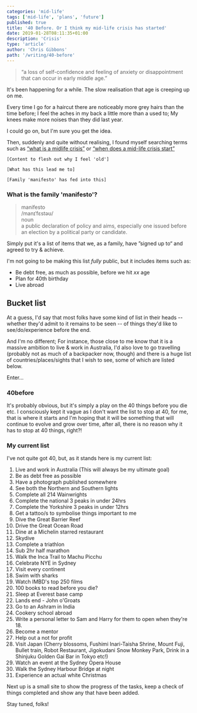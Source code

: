 ```yaml
---
categories: 'mid-life'
tags: ['mid-life', 'plans', 'future']
published: true
title: '40 Before. Or I think my mid-life crisis has started'
date: 2019-01-28T08:11:35+01:00
description: 'Crisis'
type: 'article'
author: 'Chris Gibbons'
path: '/writing/40-before'
---
```


> &ldquo;a loss of self-confidence and feeling of anxiety or disappointment that can occur in early middle age.&rdquo;

It's been happening for a while. The slow realisation that age is creeping up on me.

Every time I go for a haircut there are noticeably more grey hairs than the time before; I feel the aches in my back a little more than a used to; My knees make more noises than they did last year.

I could go on, but I'm sure you get the idea.

Then, suddenly and quite without realising, I found myself searching terms such as [&ldquo;what is a midlife crisis&rdquo;](https://www.google.co.uk/search?safe=off&ei=nxJPXKvBEdOj1fAP6O2-iAE&q=what+is+a+midlife+crisis&oq=what+is+a+mid&gs_l=psy-ab.3.0.0i20i263j0l9.11054.12443..13179...0.0..0.66.690.13......0....1..gws-wiz.......0i71j35i39j0i67j0i131i67j0i131j0i10i67.p36vaDOyC7s) or [&ldquo;when does a mid-life crisis start&rdquo;](https://www.google.co.uk/search?q=when+does+a+mid-life+crisis+start&oq=when+does+a+mid-life+crisis+start&aqs=chrome..69i57j0l4.485j0j1&sourceid=chrome&ie=UTF-8)

`[Content to flesh out why I feel 'old']`

`[What has this lead me to]`

`[Family 'manifesto' has fed into this]`

### What is the family 'manifesto'?

> manifesto <br />
> /manɪˈfɛstəʊ/ <br />
> noun <br />
> a public declaration of policy and aims, especially one issued before an election by a political party or candidate.

Simply put it's a list of items that we, as a family, have &rdquo;signed up to&ldquo; and agreed to try &amp; achieve.

I'm not going to be making this list _fully_ public, but it includes items such as:

- Be debt free, as much as possible, before we hit _xx_ age
- Plan for 40th birthday
- Live abroad

## Bucket list

At a guess, I'd say that most folks have some kind of list in their heads -- whether they'd admit to it remains to be seen -- of things they'd like to see/do/experience before the end.

And I'm no different; For instance, those close to me know that it is a massive ambition to live &amp; work in Australia, I'd also love to go travelling (probably not as much of a backpacker now, though) and there is a huge list of countries/places/sights that I wish to see, some of which are listed below.

Enter...

### 40before

It's probably obvious, but it's simply a play on the 40 things before you die etc. I consciously kept it vague as I don't want the list to stop at 40, for me, that is where it starts and I'm hoping that it will be something that will continue to evolve and grow over time, after all, there is no reason why it has to stop at 40 things, right?!

### My current list

I've not quite got 40, but, as it stands here is my current list:

1. Live and work in Australia (This will always be my ultimate goal)
2. Be as debt free as possible
3. Have a photograph published somewhere
4. See both the Northern and Southern lights
5. Complete all 214 Wainwrights
6. Complete the national 3 peaks in under 24hrs
7. Complete the Yorkshire 3 peaks in under 12hrs
8. Get a tattoo/s to symbolise things important to me
9. Dive the Great Barrier Reef
10. Drive the Great Ocean Road
11. Dine at a Michelin starred restaurant
12. Skydive
13. Complete a triathlon
14. Sub 2hr half marathon
15. Walk the Inca Trail to Machu Picchu
16. Celebrate NYE in Sydney
17. Visit every continent
18. Swim with sharks
19. Watch IMBD's top 250 films
20. 100 books to read before you die?
21. Sleep at Everest base camp
22. Lands end - John o'Groats
23. Go to an Ashram in India
24. Cookery school abroad
25. Write a personal letter to Sam and Harry for them to open when they're 18.
26. Become a mentor
27. Help out a not for profit
28. Visit Japan (Cherry blossoms, Fushimi Inari-Taisha Shrine, Mount Fuji, Bullet train, Robot Restaurant, Jigokudani Snow Monkey Park, Drink in a Shinjuku Golden Gai Bar in Tokyo etc!)
29. Watch an event at the Sydney Opera House
30. Walk the Sydney Harbour Bridge at night
31. Experience an actual white Christmas

Next up is a small site to show the progress of the tasks, keep a check of things completed and show any that have been added.

Stay tuned, folks!
